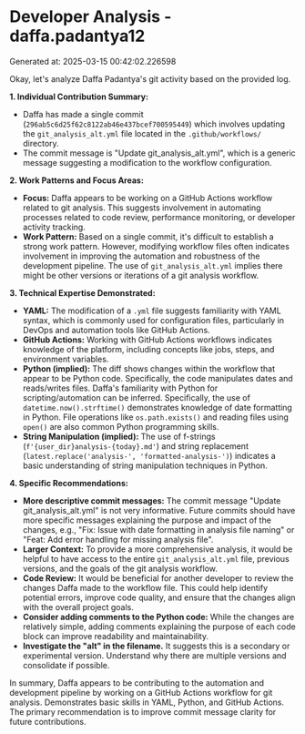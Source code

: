 # Developer Analysis - daffa.padantya12
Generated at: 2025-03-15 00:42:02.226598

Okay, let's analyze Daffa Padantya's git activity based on the provided log.

**1. Individual Contribution Summary:**

*   Daffa has made a single commit (`296ab5c6d25f62c8122ab46e437bcef700595449`) which involves updating the `git_analysis_alt.yml` file located in the `.github/workflows/` directory.
*   The commit message is "Update git\_analysis\_alt.yml", which is a generic message suggesting a modification to the workflow configuration.

**2. Work Patterns and Focus Areas:**

*   **Focus:** Daffa appears to be working on a GitHub Actions workflow related to git analysis. This suggests involvement in automating processes related to code review, performance monitoring, or developer activity tracking.
*   **Work Pattern:** Based on a single commit, it's difficult to establish a strong work pattern. However, modifying workflow files often indicates involvement in improving the automation and robustness of the development pipeline.  The use of  `git_analysis_alt.yml` implies there might be other versions or iterations of a git analysis workflow.

**3. Technical Expertise Demonstrated:**

*   **YAML:** The modification of a `.yml` file suggests familiarity with YAML syntax, which is commonly used for configuration files, particularly in DevOps and automation tools like GitHub Actions.
*   **GitHub Actions:** Working with GitHub Actions workflows indicates knowledge of the platform, including concepts like jobs, steps, and environment variables.
*   **Python (implied):** The diff shows changes within the workflow that appear to be Python code. Specifically, the code manipulates dates and reads/writes files. Daffa's familiarity with Python for scripting/automation can be inferred.  Specifically, the use of `datetime.now().strftime()` demonstrates knowledge of date formatting in Python. File operations like `os.path.exists()` and reading files using `open()` are also common Python programming skills.
*   **String Manipulation (implied):**  The use of f-strings (`f'{user_dir}analysis-{today}.md'`) and string replacement (`latest.replace('analysis-', 'formatted-analysis-')`) indicates a basic understanding of string manipulation techniques in Python.

**4. Specific Recommendations:**

*   **More descriptive commit messages:**  The commit message "Update git\_analysis\_alt.yml" is not very informative. Future commits should have more specific messages explaining the purpose and impact of the changes, e.g., "Fix: Issue with date formatting in analysis file naming" or "Feat: Add error handling for missing analysis file".
*   **Larger Context:**  To provide a more comprehensive analysis, it would be helpful to have access to the entire `git_analysis_alt.yml` file, previous versions, and the goals of the git analysis workflow.
*   **Code Review:** It would be beneficial for another developer to review the changes Daffa made to the workflow file. This could help identify potential errors, improve code quality, and ensure that the changes align with the overall project goals.
*   **Consider adding comments to the Python code:** While the changes are relatively simple, adding comments explaining the purpose of each code block can improve readability and maintainability.
*   **Investigate the "alt" in the filename.** It suggests this is a secondary or experimental version. Understand why there are multiple versions and consolidate if possible.

In summary, Daffa appears to be contributing to the automation and development pipeline by working on a GitHub Actions workflow for git analysis. Demonstrates basic skills in YAML, Python, and GitHub Actions. The primary recommendation is to improve commit message clarity for future contributions.
